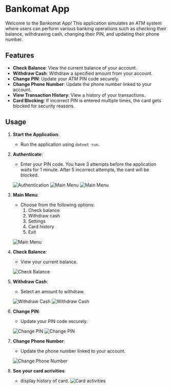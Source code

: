 # Bankomat App

Welcome to the Bankomat App! This application simulates an ATM system where users can perform various banking operations such as checking their balance, withdrawing cash, changing their PIN, and updating their phone number.

## Features

- **Check Balance**: View the current balance of your account.
- **Withdraw Cash**: Withdraw a specified amount from your account.
- **Change PIN**: Update your ATM PIN code securely.
- **Change Phone Number**: Update the phone number linked to your account.
- **View Transaction History**: View a history of your transactions.
- **Card Blocking**: If incorrect PIN is entered multiple times, the card gets blocked for security reasons.


## Usage

1. **Start the Application**:
    - Run the application using `dotnet run`.

2. **Authenticate**:
    - Enter your PIN code. You have 3 attempts before the application waits for 1 minute. After 5 incorrect attempts, the card will be blocked.

    ![Authentication](https://github.com/Ulugbek1904/AutomatedTellerMachineApp/blob/main/images/Authentication1.png?raw=true)
    ![Main Menu](https://github.com/Ulugbek1904/AutomatedTellerMachineApp/blob/main/images/Authentication2.png?raw=true)
    ![Main Menu](https://github.com/Ulugbek1904/AutomatedTellerMachineApp/blob/main/images/Authentication3.png?raw=true)
4. **Main Menu**:
    - Choose from the following options:
        1. Check balance
        2. Withdraw cash
        3. Settings
        4. Card history
        5. Exit

    ![Main Menu](https://github.com/Ulugbek1904/AutomatedTellerMachineApp/blob/main/images/MainMenu.png?raw=true)

5. **Check Balance**:
    - View your current balance.

    ![Check Balance](https://github.com/Ulugbek1904/AutomatedTellerMachineApp/blob/main/images/Balance.png?raw=true)

6. **Withdraw Cash**:
    - Select an amount to withdraw.

    ![Withdraw Cash](https://github.com/Ulugbek1904/AutomatedTellerMachineApp/blob/main/images/Withdraw1.png?raw=true)
    ![Withdraw Cash](https://github.com/Ulugbek1904/AutomatedTellerMachineApp/blob/main/images/Withdraw2.png?raw=true)
   
8. **Change PIN**:
    - Update your PIN code securely.

    ![Change PIN](https://github.com/Ulugbek1904/AutomatedTellerMachineApp/blob/main/images/changePin1.png?raw=true)
    ![Change PIN](https://github.com/Ulugbek1904/AutomatedTellerMachineApp/blob/main/images/changePin2.png?raw=true)
   
10. **Change Phone Number**:
    - Update the phone number linked to your account.

    ![Change Phone Number](https://github.com/Ulugbek1904/AutomatedTellerMachineApp/blob/main/images/changePhone.png?raw=true)

11. **See your card acrivities**:
    - display history of card.
    ![Card activities](https://github.com/Ulugbek1904/AutomatedTellerMachineApp/blob/main/images/CardHistory.png?raw=true)
